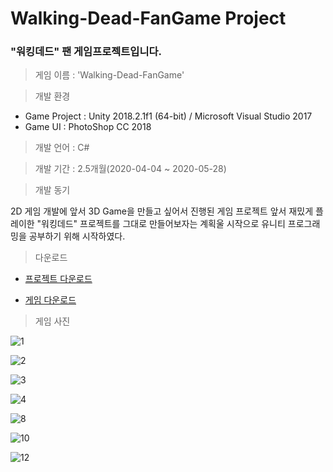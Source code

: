 # Walking-Dead-FanGame Project
### "워킹데드" 팬 게임프로젝트입니다.

> 게임 이름 : 'Walking-Dead-FanGame'

> 개발 환경

 * Game Project : Unity 2018.2.1f1 (64-bit) / Microsoft Visual Studio 2017  
 * Game UI : PhotoShop CC 2018
  
> 개발 언어 : C#
  
> 개발 기간 : 2.5개월(2020-04-04 ~ 2020-05-28)
  
> 개발 동기  

2D 게임 개발에 앞서 3D Game을 만들고 싶어서 진행된 게임 프로젝트
앞서 재밌게 플레이한 "워킹데드" 프로젝트를 그대로 만들어보자는 계획울 시작으로
유니티 프로그래밍을 공부하기 위해 시작하였다.

> 다운로드

  *  [프로젝트 다운로드](https://drive.google.com/file/d/1FoVpBTYur1BFLEx401GsGT0pqABMx-wN/view?usp=sharing)

  *  [게임 다운로드](https://drive.google.com/file/d/1ONlQ3_cCfXwR9GtCcR8dOUQOHSASn8ti/view?usp=sharing)

> 게임 사진


![1](https://user-images.githubusercontent.com/36596037/202708292-6dd6aaa6-62ab-4096-a719-52bc325a5d0b.png)


![2](https://user-images.githubusercontent.com/36596037/202708321-8f815cd9-2252-4f99-a967-5d25f5b9db08.png)


![3](https://user-images.githubusercontent.com/36596037/202708371-69029916-12bd-4b6c-8a65-682666a97ebd.png)


![4](https://user-images.githubusercontent.com/36596037/202708409-e3dd19de-74ad-4995-930b-f9cc4fd62e90.png)


![8](https://user-images.githubusercontent.com/36596037/202708446-284c30fc-a4b7-481c-8e20-8e09594f7c25.png)


![10](https://user-images.githubusercontent.com/36596037/202708493-e5eb05e9-5378-4998-89ad-bc6f807b730e.png)


![12](https://user-images.githubusercontent.com/36596037/202708584-484a9154-bc70-4376-84be-93f7658c8142.png)




